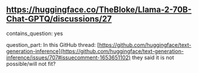 ## https://huggingface.co/TheBloke/Llama-2-70B-Chat-GPTQ/discussions/27

contains_question: yes

question_part: 
In this GitHub thread: [https://github.com/huggingface/text-generation-inference](https://github.com/huggingface/text-generation-inference/issues/707#issuecomment-1653651102) they said it is not possible/will not fit?